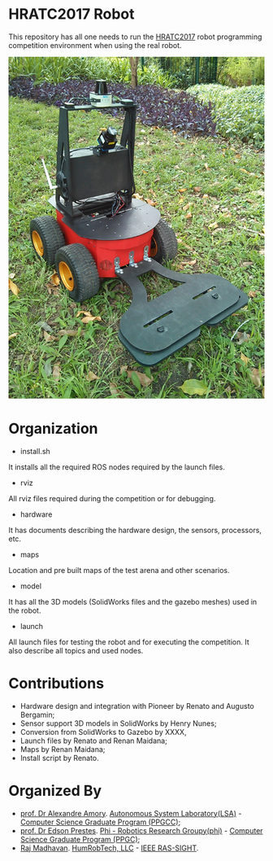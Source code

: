 # HRATC2017 Robot

This repository has all one needs to run the [HRATC2017](http://inf.ufrgs.br/hratc2017/HRATC2017/Welcome.html) robot programming competition environment when using the real robot.
 

![Alt text](./hratc2017_robot.jpg?raw=true "Mine detection robot")

# Organization

- install.sh

It installs all the required ROS nodes required by the launch files.

- rviz

All rviz files required during the competition or for debugging.

- hardware

It has documents describing the hardware design, the sensors, processors, etc.

- maps

Location and pre built maps of the test arena and other scenarios.

- model

It has all the 3D models (SolidWorks files and the gazebo meshes) used in the robot.

- launch

All launch files for testing the robot and for executing the competition. It also describe all topics and used nodes.

# Contributions

 - Hardware design and integration with Pioneer by Renato and Augusto Bergamin;
 - Sensor support 3D models in SolidWorks by Henry Nunes;
 - Conversion from SolidWorks to Gazebo by XXXX, 
 - Launch files by Renato and Renan Maidana;
 - Maps by Renan Maidana;
 - Install script by Renato.
 
 
# Organized By 
 - [prof. Dr Alexandre Amory](https://amamory.github.io/). [Autonomous System Laboratory(LSA)](https://lsa.pucrs.br/) - [Computer Science Graduate Program (PPGCC)](http://www.pucrs.br/facin/ppgcc-english/);
 - [prof. Dr Edson Prestes](http://www.inf.ufrgs.br/~prestes/site/Welcome.html). [Phi - Robotics Research Groupy(phi)](http://www.inf.ufrgs.br/phi-group/phi-r2/Welcome.html) - [Computer Science Graduate Program (PPGC)](http://www.inf.ufrgs.br/ppgc/);
 - [Raj Madhavan](). [HumRobTech, LLC](http://www.robotics.umd.edu/faculty/madhavan-raj) - [IEEE RAS-SIGHT](http://www.ieee-ras.org/ras-sight).
 
